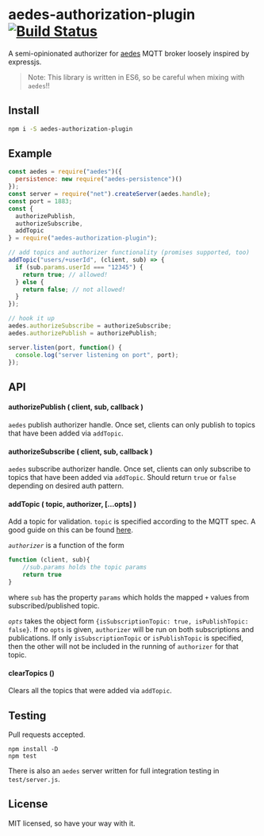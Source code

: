 # aedes-authorization-plugin&nbsp;&nbsp;[![Build Status](https://travis-ci.org/bjyurkovich/aedes-authorization-plugin.svg)](bjyurkovich/aedes-authorization-plugin)

A semi-opinionated authorizer for [aedes](https://github.com/mcollina/aedes) MQTT broker loosely inspired by expressjs.

> Note: This library is written in ES6, so be careful when mixing with `aedes`!!

## Install

```bash
npm i -S aedes-authorization-plugin
```

## Example

```javascript
const aedes = require("aedes")({
  persistence: new require("aedes-persistence")()
});
const server = require("net").createServer(aedes.handle);
const port = 1883;
const {
  authorizePublish,
  authorizeSubscribe,
  addTopic
} = require("aedes-authorization-plugin");

// add topics and authorizer functionality (promises supported, too)
addTopic("users/+userId", (client, sub) => {
  if (sub.params.userId === "12345") {
    return true; // allowed!
  } else {
    return false; // not allowed!
  }
});

// hook it up
aedes.authorizeSubscribe = authorizeSubscribe;
aedes.authorizePublish = authorizePublish;

server.listen(port, function() {
  console.log("server listening on port", port);
});
```

## API

#### authorizePublish ( client, sub, callback )

`aedes` publish authorizer handle. Once set, clients can only publish to topics that have been added via `addTopic`.

#### authorizeSubscribe ( client, sub, callback )

`aedes` subscribe authorizer handle. Once set, clients can only subscribe to topics that have been added via `addTopic`. Should return `true` or `false` depending on desired auth pattern.

#### addTopic ( topic, authorizer, [...opts] )

Add a topic for validation. `topic` is specified according to the MQTT spec. A good guide on this can be found [here](http://www.steves-internet-guide.com/understanding-mqtt-topics/).

_`authorizer`_ is a function of the form

```javascript
function (client, sub){
	//sub.params holds the topic params
	return true
}
```

where `sub` has the property `params` which holds the mapped `+` values from subscribed/published topic.

_`opts`_ takes the object form `{isSubscriptionTopic: true, isPublishTopic: false}`. If no `opts` is given, `authorizer` will be run on both subscriptions and publications. If only `isSubscriptionTopic` or `isPublishTopic` is specified, then the other will not be included in the running of `authorizer` for that topic.

#### clearTopics ()

Clears all the topics that were added via `addTopic`.

## Testing

Pull requests accepted.

```
npm install -D
npm test
```

There is also an `aedes` server written for full integration testing in `test/server.js`.

## License

MIT licensed, so have your way with it.
